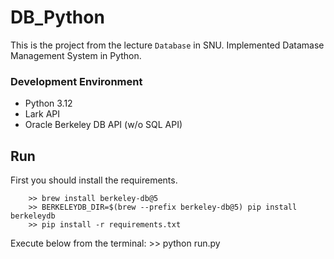 # DB_Python

This is the project from the lecture ```Database``` in SNU.
Implemented Datamase Management System in Python.

### Development Environment
- Python 3.12
- Lark API
- Oracle Berkeley DB API (w/o SQL API)

## Run 
First you should install the requirements.

        >> brew install berkeley-db@5
        >> BERKELEYDB_DIR=$(brew --prefix berkeley-db@5) pip install berkeleydb
        >> pip install -r requirements.txt

Execute below from the terminal:
        >> python run.py
